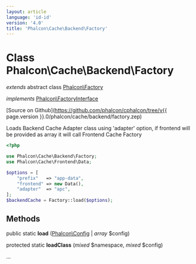 ```yaml
---
layout: article
language: 'id-id'
version: '4.0'
title: 'Phalcon\Cache\Backend\Factory'
---
```

# Class **Phalcon\Cache\Backend\Factory**

*extends* abstract class [Phalcon\Factory](Phalcon_Factory)

*implements* [Phalcon\FactoryInterface](Phalcon_FactoryInterface)

[Source on Github](https://github.com/phalcon/cphalcon/tree/v{{ page.version }}.0/phalcon/cache/backend/factory.zep)

Loads Backend Cache Adapter class using 'adapter' option, if frontend will be provided as array it will call Frontend Cache Factory

```php
<?php

use Phalcon\Cache\Backend\Factory;
use Phalcon\Cache\Frontend\Data;

$options = [
    "prefix"   => "app-data",
    "frontend" => new Data(),
    "adapter"  => "apc",
];
$backendCache = Factory::load($options);

```

## Methods

public static **load** ([Phalcon\Config](Phalcon_Config) | *array* $config)

protected static **loadClass** (*mixed* $namespace, *mixed* $config)

...